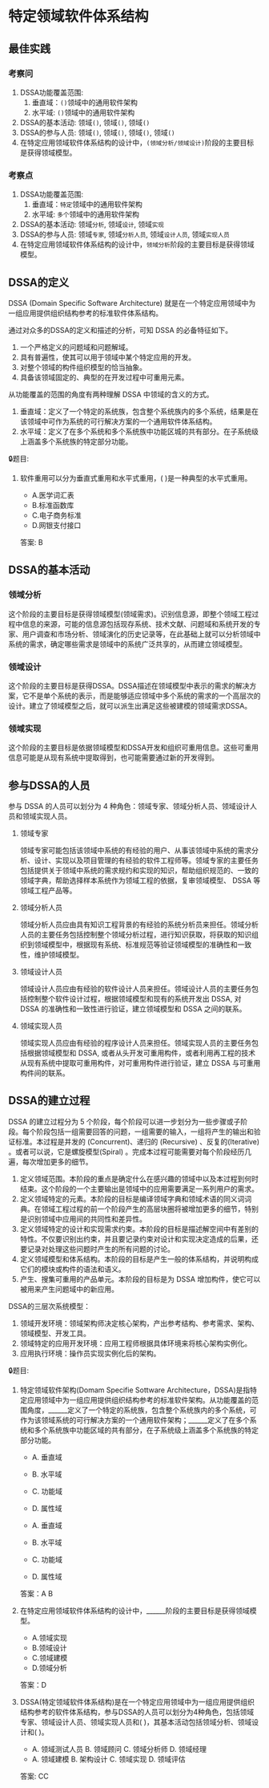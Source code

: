 # 特定领域软件体系结构

## 最佳实践


### 考察问


1. DSSA功能覆盖范围:
    1. 垂直域：`()`领域中的通用软件架构
    2. 水平域: `()`领域中的通用软件架构
2. DSSA的基本活动: 领域`()`, 领域`()`, 领域`()`
3. DSSA的参与人员: 领域`()`, 领域`()`, 领域`()`, 领域`()`
4. 在特定应用领域软件体系结构的设计中，`(领域分析/领域设计)`阶段的主要目标是获得领域模型。

### 考察点

1. DSSA功能覆盖范围:
    1. 垂直域：`特定`领域中的通用软件架构
    2. 水平域: `多个`领域中的通用软件架构
2. DSSA的基本活动: 领域`分析`, 领域`设计`, 领域`实现`
3. DSSA的参与人员: 领域`专家`, 领域`分析人员`, 领域`设计人员`, 领域`实现人员`
4. 在特定应用领域软件体系结构的设计中，`领域分析`阶段的主要目标是获得领域模型。


## DSSA的定义

DSSA (Domain Specific Software Architecture) 就是在一个特定应用领域中为一组应用提供组织结构参考的标准软件体系结构。

通过对众多的DSSA的定义和描述的分析，可知 DSSA 的必备特征如下。

1. 一个严格定义的问题域和问题解域。
2. 具有普遍性，使其可以用于领域中某个特定应用的开发。
3. 对整个领域的构件组织模型的恰当抽象。
4. 具备该领域固定的、典型的在开发过程中可重用元素。

从功能覆盖的范围的角度有两种理解 DSSA 中领域的含义的方式。

1. 垂直域：定义了一个特定的系统族，包含整个系统族内的多个系统，结果是在该领域中可作为系统的可行解决方案的一个通用软件体系结构。
2. 水平域：定义了在多个系统和多个系统族中功能区城的共有部分。在子系统级上涵盖多个系统族的特定部分功能。

🔒题目:

1. 软件重用可以分为垂直式重用和水平式重用，(  )是一种典型的水平式重用。

    - A.医学词汇表
    - B.标准函数库
    - C.电子商务标准
    - D.网银支付接口 

    答案: B

## DSSA的基本活动


### 领域分析

这个阶段的主要目标是获得领域模型(领域需求)。识别信息源，即整个领域工程过程中信息的来源，可能的信息源包括现存系统、技术文献、问题域和系统开发的专家、用户调查和市场分析、领域演化的历史记录等，在此基础上就可以分析领域中系统的需求，确定哪些需求是领域中的系统广泛共享的，从而建立领域模型。

### 领域设计

这个阶段的主要目标是获得DSSA。DSSA描述在领域模型中表示的需求的解决方案，它不是单个系统的表示，而是能够适应领域中多个系统的需求的一个高层次的设计。建立了领域模型之后，就可以派生出满足这些被建模的领域需求DSSA。

### 领域实现

这个阶段的主要目标是依据领域模型和DSSA开发和组织可重用信息。这些可重用信息可能是从现有系统中提取得到，也可能需要通过新的开发得到。 

## 参与DSSA的人员

参与 DSSA 的人员可以划分为 4 种角色：领域专家、领域分析人员、领域设计人员和领域实现人员。

1. 领域专家

    领域专家可能包括该领域中系统的有经验的用户、从事该领域中系统的需求分析、设计、实现以及项目管理的有经验的软件工程师等。领域专家的主要任务包括提供关于领域中系统的需求规约和实现的知识，帮助组织规范的、一致的领域字典，帮助选择样本系统作为领域工程的依据，复审领域模型、 DSSA 等领域工程产品等。

2. 领域分析人员

    领域分析人员应由具有知识工程背景的有经验的系统分析员来担任。领域分析人员的主要任务包括控制整个领域分析过程，进行知识获取，将获取的知识组织到领域模型中，根据现有系统、标准规范等验证领域模型的准确性和一致性，维护领域模型。

3. 领域设计人员

    领域设计人员应由有经验的软件设计人员来担任。领域设计人员的主要任务包括控制整个软件设计过程，根据领域模型和现有的系统开发出 DSSA, 对 DSSA 的准确性和一致性进行验证，建立领域模型和 DSSA 之间的联系。

4. 领域实现人员

    领域实现人员应由有经验的程序设计人员来担任。领域实现人员的主要任务包括根据领域模型和 DSSA, 或者从头开发可重用构件，或者利用再工程的技术从现有系统中提取可重用构件，对可重用构件进行验证，建立 DSSA 与可重用构件间的联系。

## DSSA的建立过程

DSSA 的建立过程分为 5 个阶段，每个阶段可以进一步划分为一些步骤或子阶段。每个阶段包括一组需要回答的问题，一组需要的输入，一组将产生的输出和验证标准。本过程是并发的 (Concurrent)、递归的 (Recursive) 、反复的(Iterative) 。或者可以说，它是螺旋模型(Spiral) 。完成本过程可能需要对每个阶段经历几遍，每次增加更多的细节。

1. 定义领域范围。本阶段的重点是确定什么在感兴趣的领域中以及本过程到何时结束。这个阶段的一个主要输出是领域中的应用需要满足一系列用户的需求。
2. 定义领域特定的元素。本阶段的目标是编译领域字典和领域术语的同义词词典。在领域工程过程的前一个阶段产生的高层块圈将被增加更多的细节，特别是识别领域中应用间的共同性和差异性。
3. 定义领域特定的设计和实现需求约束。本阶段的目标是描述解空间中有差别的特性。不仅要识别出约束，并且要记录约束对设计和实现决定造成的后果，还要记录对处理这些问题时产生的所有问题的讨论。
4. 定义领域模型和体系结构。本阶段的目标是产生一般的体系结构，并说明构成它们的模块或构件的语法和语义。
5. 产生、搜集可重用的产品单元。本阶段的目标是为 DSSA 增加构件，使它可以被用来产生问题域中的新应用。

DSSA的三层次系统模型：

1. 领域开发环境：领域架构师决定核心架构，产出参考结构、参考需求、架构、领域模型、开发工具。
2. 领域特定的应用开发环境：应用工程师根据具体环境来将核心架构实例化。
3. 应用执行环境：操作员实现实例化后的架构。

🔒题目:

1. 特定领域软件架构(Domam Specifie Sottware Architecture，DSSA)是指特定应用领域中为一组应用提供组织结构参考的标准软件架构。从功能覆盖的范围角度，______定义了一个特定的系统族，包含整个系统族内的多个系统，可作为该领域系统的可行解决方案的一个通用软件架构；______定义了在多个系统和多个系统族中功能区域的共有部分，在子系统级上涵盖多个系统族的特定部分功能。

    - A. 垂直域
    - B. 水平域
    - C. 功能域
    - D. 属性域

    - A. 垂直域
    - B. 水平域
    - C. 功能域
    - D. 属性域

    答案：A B

2. 在特定应用领域软件体系结构的设计中，______阶段的主要目标是获得领域模型。

    - A.领域实现
    - B.领域设计
    - C.领域建模
    - D.领域分析

    答案：D

3. DSSA(特定领域软件体系结构)是在一个特定应用领域中为一组应用提供组织结构参考的软件体系结构，参与DSSA的人员可以划分为4种角色，包括领域专家、领域设计人员、领域实现人员和(  )，其基本活动包括领域分析、领域设计和(  )。

    - A. 领域测试人员  B. 领域顾问  C. 领域分析师  D. 领域经理
    - A. 领域建模  B. 架构设计  C. 领域实现  D. 领域评估

    答案: CC





